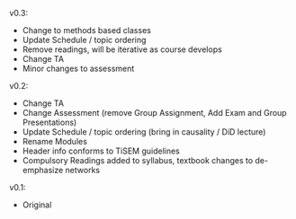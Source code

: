 v0.3:

* Change to methods based classes
* Update Schedule / topic ordering
* Remove readings, will be iterative as course develops
* Change TA
* Minor changes to assessment


v0.2:

* Change TA
* Change Assessment (remove Group Assignment, Add Exam and Group Presentations)
* Update Schedule / topic ordering (bring in causality / DiD lecture)
* Rename Modules
* Header info conforms to TiSEM guidelines
* Compulsory Readings added to syllabus, textbook changes to de-emphasize networks

v0.1: 

* Original